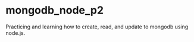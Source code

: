 # mongodb_node_p2
Practicing and learning how to create, read, and update to mongodb using node.js.
